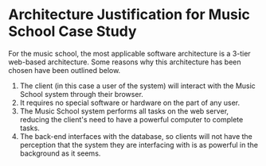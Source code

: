# Architecture Justification for Music School Case Study
For the music school, the most applicable software architecture is a 3-tier web-based architecture. Some reasons why this architecture has been chosen have been outlined below.

1. The client (in this case a user of the system) will interact with the Music School system through their browser.
2. It requires no special software or hardware on the part of any user.
3. The Music School system performs all tasks on the web server, reducing the client's need to have a powerful computer to complete tasks.
4. The back-end interfaces with the database, so clients will not have the perception that the system they are interfacing with is as powerful in the background as it seems.